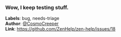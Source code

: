 ### Wow, I keep testing stuff.

**Labels**: bug, needs-triage\
**Author**: [@CosmoCreeper](https://github.com/CosmoCreeper)\
**Link**: https://github.com/ZenHelp/zen-help/issues/18